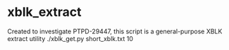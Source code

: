 # xblk_extract

Created to investigate PTPD-29447, this script is a general-purpose XBLK extract utility
./xblk_get.py short_xblk.txt 10
